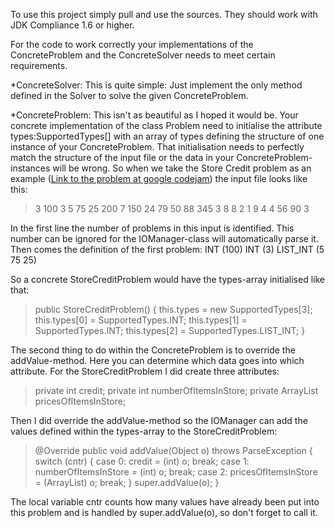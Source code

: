 To use this project simply pull and use the sources. They should work with JDK Compliance 1.6 or higher.

For the code to work correctly your implementations of the ConcreteProblem and the ConcreteSolver needs to meet certain requirements.

*ConcreteSolver:
This is quite simple: Just implement the only method defined in the Solver to solve the given ConcreteProblem.

*ConcreteProblem:
This isn't as beautiful as I hoped it would be.
Your concrete implementation of the class Problem need to initialise the attribute types:SupportedTypes[] with an array of types defining the structure of one instance of your ConcreteProblem.
That initialisation needs to perfectly match the structure of the input file or the data in your ConcreteProblem-instances will be wrong.
So when we take the Store Credit problem as an example ([Link to the problem at google codejam](http://code.google.com/codejam/contest/351101/dashboard#s=p0)) the input file looks like this:
>3
>100
>3
>5 75 25
>200
>7
>150 24 79 50 88 345 3
>8
>8
>2 1 9 4 4 56 90 3

In the first line the number of problems in this input is identified. This number can be ignored for the IOManager-class will automatically parse it.
Then comes the definition of the first problem:
INT (100)
INT (3)
LIST_INT (5 75 25)

So a concrete StoreCreditProblem would have the types-array initialised like that:

>public StoreCreditProblem() {
>	this.types = new SupportedTypes[3];
>	this.types[0] = SupportedTypes.INT;
>	this.types[1] = SupportedTypes.INT;
>	this.types[2] = SupportedTypes.LIST_INT;
>}


The second thing to do within the ConcreteProblem is to override the addValue-method. Here you can determine which data goes into which attribute. For the StoreCreditProblem I did create three attributes:
>private int credit;
>private int numberOfItemsInStore;
>private ArrayList<Integer> pricesOfItemsInStore;

Then I did override the addValue-method so the IOManager can add the values defined within the types-array to the StoreCreditProblem:
>@Override
>public void addValue(Object o) throws ParseException {
>	switch (cntr) {
>	case 0:
>	    credit = (int) o;
>	    break;
>	case 1:
>	    numberOfItemsInStore = (int) o;
>	    break;
>	case 2:
>	    pricesOfItemsInStore = (ArrayList<Integer>) o;
>	    break;
>	}
>	super.addValue(o);
>}

The local variable cntr counts how many values have already been put into this problem and is handled by super.addValue(o), so don't forget to call it.